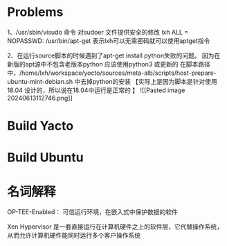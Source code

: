 
# Problems

 1、/usr/sbin/visudo 命令
	 对sudoer 文件提供安全的修改
	 lxh ALL = NOPASSWD: /usr/bin/apt-get 表示lxh可以无需密码就可以使用aptget指令

2、在运行source脚本的时候遇到了apt-get install python失败的问题。
	因为在新版的apt源中不包含老版本python 应该使用python3 或更新的
	在脚本路径中，/home/lxh/workspace/yocto/sources/meta-alb/scripts/host-prepare-ubuntu-mint-debian.sh  中去掉python的安装  【实际上是因为脚本是针对使用18.04 设计的，所以说在18.04中运行是正常的 】
	![[Pasted image 20240613112746.png]]


# Build Yacto

# Build Ubuntu




# 名词解释

OP-TEE-Enabled： 可信运行环境，在嵌入式中保护数据的软件

Xen Hypervisor 是一套直接运行在计算机硬件之上的软件层，它代替操作系统，从而允许计算机硬件能同时运行多个客户操作系统